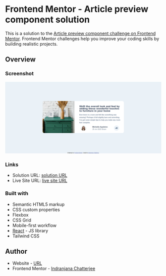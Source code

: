 # Frontend Mentor - Article preview component solution

This is a solution to the [Article preview component challenge on Frontend Mentor](https://www.frontendmentor.io/challenges/article-preview-component-dYBN_pYFT). Frontend Mentor challenges help you improve your coding skills by building realistic projects.



## Overview

### Screenshot

![Image](./design/screenshot.png)



### Links

- Solution URL: [solution URL](https://github.com/IndranjanaChatterjee/Article-preview-component)
- Live Site URL: [live site URL](https://article-preview-component-two-eta.vercel.app/)



### Built with

- Semantic HTML5 markup
- CSS custom properties
- Flexbox
- CSS Grid
- Mobile-first workflow
- [React](https://reactjs.org/) - JS library
- Tailwind CSS




## Author

- Website - [URL](https://github.com/IndranjanaChatterjee)
- Frontend Mentor - [Indranjana Chatterjee](https://www.frontendmentor.io/profile/IndranjanaChatterjee)



